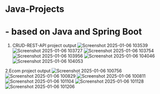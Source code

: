 # Java-Projects

 #  - based on Java and Spring Boot

1. CRUD-REST-API project output
   ![Screenshot 2025-01-06 103539](https://github.com/user-attachments/assets/c0c87610-a93b-4b04-8f18-c0c52efcbdec)
   ![Screenshot 2025-01-06 103727](https://github.com/user-attachments/assets/08794e00-2337-4add-ba78-6e9a87e30a1a)
   ![Screenshot 2025-01-06 103754](https://github.com/user-attachments/assets/297390f0-33b7-4e72-bd43-234e93c4b43a)
   ![Screenshot 2025-01-06 103956](https://github.com/user-attachments/assets/1f367a2f-60b5-4ba8-a147-8b0ff1004aeb)
   ![Screenshot 2025-01-06 104046](https://github.com/user-attachments/assets/52ca4c11-6b61-409e-b130-a6c11c7c5005)
   ![Screenshot 2025-01-06 104053](https://github.com/user-attachments/assets/135ebe4d-bb24-46ab-8ef2-d87897c4fac4)


2.Ecom project output
![Screenshot 2025-01-06 100756](https://github.com/user-attachments/assets/bc341a0b-1d61-477e-b5f2-cb958ea1dec1)
![Screenshot 2025-01-06 100829](https://github.com/user-attachments/assets/7a2c1d61-fc1f-4c2b-b665-257640193c35)
![Screenshot 2025-01-06 100811](https://github.com/user-attachments/assets/ad3bed0c-9161-4a70-a73d-d0634bfa031b)
![Screenshot 2025-01-06 101104](https://github.com/user-attachments/assets/648e87ed-2ff1-4561-8965-17a504b5381f)
![Screenshot 2025-01-06 101128](https://github.com/user-attachments/assets/f3e1c2a6-1236-4a8b-8cb1-137ec5cf7ecd)
![Screenshot 2025-01-06 101206](https://github.com/user-attachments/assets/ee4ba97d-783f-4a56-8054-21f74434ceb4)










